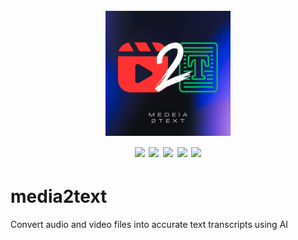 <h1 align="center">
  <br>
  <a><img src="/img/logo.png" alt="" width="200px"></a>
  <br>
  <img src="https://img.shields.io/badge/PRs-welcome-blue">
  <img src="https://img.shields.io/github/last-commit/kh4sh3i/media2text">
  <img src="https://img.shields.io/github/commit-activity/m/kh4sh3i/media2text">
  <a href="https://twitter.com/intent/follow?screen_name=kh4sh3i_"><img src="https://img.shields.io/twitter/follow/kh4sh3i_?style=flat&logo=twitter"></a>
  <a href="https://github.com/kh4sh3i"><img src="https://img.shields.io/github/stars/kh4sh3i?style=flat&logo=github"></a>
</h1>

# media2text
Convert audio and video files into accurate text transcripts using AI 

